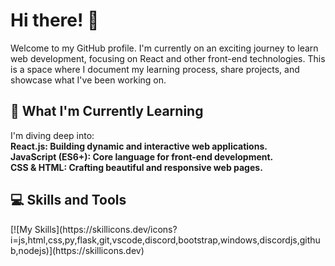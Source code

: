 <h1>Hi there! 👋</h1>

Welcome to my GitHub profile. I'm currently on an exciting journey to learn web development, focusing on React and other front-end technologies. This is a space where I document my learning process, share projects, and showcase what I've been working on.

<h2>🌱 What I'm Currently Learning</h2>
I'm diving deep into:<br/>

<b>
React.js: Building dynamic and interactive web applications.<br/>
JavaScript (ES6+): Core language for front-end development.<br/>
CSS & HTML: Crafting beautiful and responsive web pages.<br/>
</b>

<h2>💻 Skills and Tools</h2>
[![My Skills](https://skillicons.dev/icons?i=js,html,css,py,flask,git,vscode,discord,bootstrap,windows,discordjs,github,nodejs)](https://skillicons.dev)

